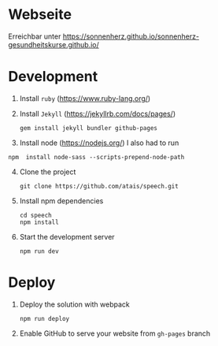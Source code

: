 # Webseite
Erreichbar unter https://sonnenherz.github.io/sonnenherz-gesundheitskurse.github.io/

# Development

1. Install `ruby` (https://www.ruby-lang.org/)
 
2. Install `Jekyll` (https://jekyllrb.com/docs/pages/)

   ```
   gem install jekyll bundler github-pages
   ```

3. Install node (https://nodejs.org/)
I also had to run
```
npm  install node-sass --scripts-prepend-node-path

```

4. Clone the project

   ```
   git clone https://github.com/atais/speech.git
   ```

5. Install npm dependencies

   ```
   cd speech
   npm install
   ```
   
6. Start the development server

   ```
   npm run dev
   ```

# Deploy

1. Deploy the solution with webpack

   ```
   npm run deploy
   ```

2. Enable GitHub to serve your website from `gh-pages` branch




